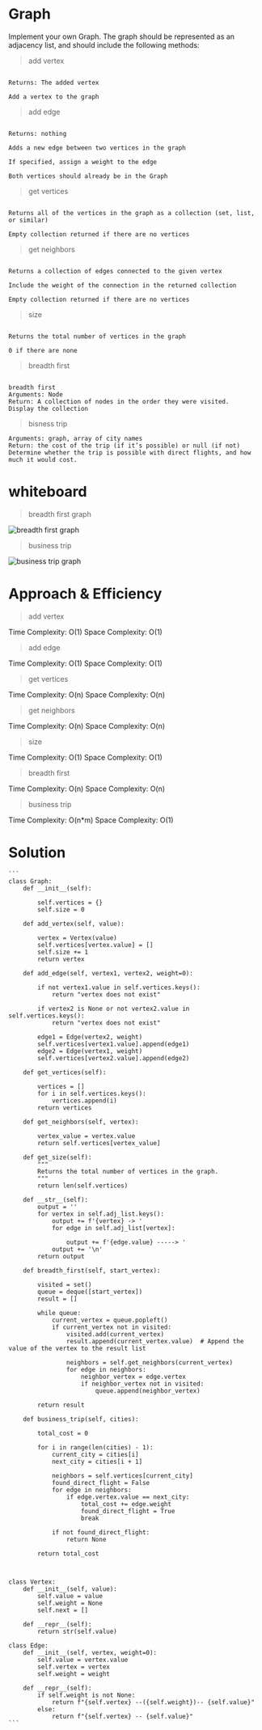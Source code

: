 # Graph 

Implement your own Graph. The graph should be represented as an adjacency list, and should include the following methods:

>add vertex


```Arguments: value

Returns: The added vertex

Add a vertex to the graph
```

>add edge



```Arguments: 2 vertices to be connected by the edge, weight (optional)

Returns: nothing

Adds a new edge between two vertices in the graph

If specified, assign a weight to the edge

Both vertices should already be in the Graph
```

>get vertices


```Arguments: none

Returns all of the vertices in the graph as a collection (set, list, or similar)

Empty collection returned if there are no vertices
```

>get neighbors


```Arguments: vertex

Returns a collection of edges connected to the given vertex

Include the weight of the connection in the returned collection

Empty collection returned if there are no vertices
```

>size


```Arguments: none

Returns the total number of vertices in the graph

0 if there are none
```

>breadth first


```Write the following method for the Graph class:

breadth first
Arguments: Node
Return: A collection of nodes in the order they were visited.
Display the collection
```

>bisness trip


```Write a function called business trip
Arguments: graph, array of city names
Return: the cost of the trip (if it’s possible) or null (if not)
Determine whether the trip is possible with direct flights, and how much it would cost.
```

# whiteboard

> breadth first graph

![breadth first graph](./breadth%20first.jpg)

> business trip 

![business trip  graph](./business%20trip.jpg)

# Approach & Efficiency


>add vertex

Time Complexity: O(1)
Space Complexity: O(1)

>add edge

Time Complexity: O(1)
Space Complexity: O(1)

>get vertices

Time Complexity: O(n)
Space Complexity: O(n)

>get neighbors

Time Complexity: O(n)
Space Complexity: O(n)

>size

Time Complexity: O(1)
Space Complexity: O(1)

>breadth first

Time Complexity: O(n)
Space Complexity: O(n)

>business trip 

Time Complexity: O(n*m)
Space Complexity: O(1)


# Solution

    ```
    class Graph:
        def __init__(self):
            
            self.vertices = {}
            self.size = 0
        
        def add_vertex(self, value):
            
            vertex = Vertex(value)
            self.vertices[vertex.value] = []
            self.size += 1
            return vertex
        
        def add_edge(self, vertex1, vertex2, weight=0):
            
            if not vertex1.value in self.vertices.keys():
                return "vertex does not exist"
            
            if vertex2 is None or not vertex2.value in self.vertices.keys():
                return "vertex does not exist"
            
            edge1 = Edge(vertex2, weight)
            self.vertices[vertex1.value].append(edge1)
            edge2 = Edge(vertex1, weight)
            self.vertices[vertex2.value].append(edge2)
        
        def get_vertices(self):
           
            vertices = []
            for i in self.vertices.keys():
                vertices.append(i)
            return vertices
        
        def get_neighbors(self, vertex):
           
            vertex_value = vertex.value
            return self.vertices[vertex_value]
        
        def get_size(self):
            """
            Returns the total number of vertices in the graph.
            """
            return len(self.vertices)
        
        def __str__(self):
            output = ''
            for vertex in self.adj_list.keys():
                output += f'{vertex} -> '
                for edge in self.adj_list[vertex]:
                    
                    output += f'{edge.value} -----> '
                output += '\n'
            return output
        
        def breadth_first(self, start_vertex):
            
            visited = set()
            queue = deque([start_vertex])
            result = []

            while queue:
                current_vertex = queue.popleft()
                if current_vertex not in visited:
                    visited.add(current_vertex)
                    result.append(current_vertex.value)  # Append the value of the vertex to the result list

                    neighbors = self.get_neighbors(current_vertex)
                    for edge in neighbors:
                        neighbor_vertex = edge.vertex
                        if neighbor_vertex not in visited:
                            queue.append(neighbor_vertex)

            return result

        def business_trip(self, cities):
           
            total_cost = 0

            for i in range(len(cities) - 1):
                current_city = cities[i]
                next_city = cities[i + 1]

                neighbors = self.vertices[current_city]
                found_direct_flight = False
                for edge in neighbors:
                    if edge.vertex.value == next_city:
                        total_cost += edge.weight
                        found_direct_flight = True
                        break

                if not found_direct_flight:
                    return None

            return total_cost
        
        
        
    class Vertex:
        def __init__(self, value):
            self.value = value
            self.weight = None
            self.next = []

        def __repr__(self):
            return str(self.value)

    class Edge:
        def __init__(self, vertex, weight=0):
            self.value = vertex.value
            self.vertex = vertex
            self.weight = weight

        def __repr__(self):
            if self.weight is not None:
                return f"{self.vertex} --({self.weight})-- {self.value}"
            else:
                return f"{self.vertex} -- {self.value}"
    ```
